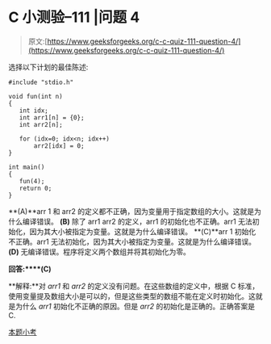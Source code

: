 # C 小测验–111 |问题 4

> 原文:[https://www.geeksforgeeks.org/c-c-quiz-111-question-4/](https://www.geeksforgeeks.org/c-c-quiz-111-question-4/)

选择以下计划的最佳陈述:

```
#include "stdio.h"

void fun(int n)
{
   int idx;
   int arr1[n] = {0};
   int arr2[n];

   for (idx=0; idx<n; idx++)
       arr2[idx] = 0;    
}

int main()
{
   fun(4);
   return 0;
}
```

**(A)**arr 1 和 arr2 的定义都不正确，因为变量用于指定数组的大小。这就是为什么编译错误。
**(B)** 除了 arr1 arr2 的定义，arr1 的初始化也不正确。arr1 无法初始化，因为其大小被指定为变量。这就是为什么编译错误。
**(C)**arr 1 初始化不正确。arr1 无法初始化，因为其大小被指定为变量。这就是为什么编译错误。
**(D)** 无编译错误。程序将定义两个数组并将其初始化为零。

**回答:****(C)**

**解释:**对 *arr1* 和 *arr2* 的定义没有问题。在这些数组的定义中，根据 C 标准，使用变量提及数组大小是可以的，但是这些类型的数组不能在定义时初始化。这就是为什么 *arr1* 初始化不正确的原因。但是 *arr2* 的初始化是正确的。正确答案是 C.

[本题小考](https://www.geeksforgeeks.org/c-quiz-111-gq/)